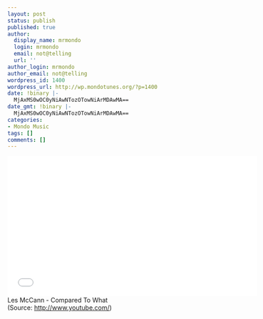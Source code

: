 ```yaml
---
layout: post
status: publish
published: true
author:
  display_name: mrmondo
  login: mrmondo
  email: not@telling
  url: ''
author_login: mrmondo
author_email: not@telling
wordpress_id: 1400
wordpress_url: http://wp.mondotunes.org/?p=1400
date: !binary |-
  MjAxMS0wOC0yNiAwNTozOTowNiArMDAwMA==
date_gmt: !binary |-
  MjAxMS0wOC0yNiAwNTozOTowNiArMDAwMA==
categories:
- Mondo Music
tags: []
comments: []
---
```

<iframe width="560" height="315" src="//www.youtube.com/embed/MzvlivbptXk" frameborder="0"> </iframe>
Les McCann - Compared To What
<div class="attribution">(<span>Source:</span> <a href="http://www.youtube.com/">http://www.youtube.com/</a>)</div>
